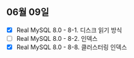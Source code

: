 ## 06월 09일

- [x] Real MySQL 8.0 - 8-1. 디스크 읽기 방식
- [ ] Real MySQL 8.0 - 8-2. 인덱스
- [x] Real MySQL 8.0 - 8-8. 클러스터링 인덱스
